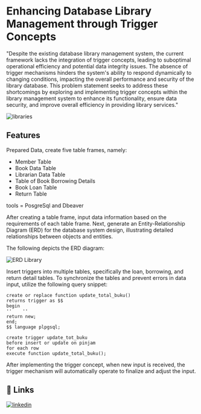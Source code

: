 # Enhancing Database Library Management through Trigger Concepts
"Despite the existing database library management system, the current framework lacks the integration of trigger concepts, leading to suboptimal operational efficiency and potential data integrity issues. The absence of trigger mechanisms hinders the system's ability to respond dynamically to changing conditions, impacting the overall performance and security of the library database. This problem statement seeks to address these shortcomings by exploring and implementing trigger concepts within the library management system to enhance its functionality, ensure data security, and improve overall efficiency in providing library services."

![libraries](https://github.com/NurulIlahiHusnah/Management_dataset_library/assets/125198828/a987aead-7d2f-4643-af03-4ae964762d49)


## Features
Prepared Data, create five table frames, namely:
- Member Table
- Book Data Table
- Librarian Data Table
- Table of Book Borrowing Details
- Book Loan Table
- Return Table

tools = PosgreSql and Dbeaver


After creating a table frame, input data information based on the requirements of each table frame. Next, generate an Entity-Relationship Diagram (ERD) for the database system design, illustrating detailed relationships between objects and entities.

The following depicts the ERD diagram:

![ERD Library](https://github.com/NurulIlahiHusnah/Management_dataset_library/assets/125198828/971f1fa1-d017-43df-9865-387cd41cc61c)



Insert triggers into multiple tables, specifically the loan, borrowing, and return detail tables. To synchronize the tables and prevent errors in data input, utilize the following query snippet:

    create or replace function update_total_buku()
    returns trigger as $$
    begin 
	''    ''
	return new;
    end;
    $$ language plpgsql;

    create trigger update_tot_buku
    before insert or update on pinjam 
    for each row 
    execute function update_total_buku();


After implementing the trigger concept, when new input is received, the trigger mechanism will automatically operate to finalize and adjust the input.

## 🔗 Links
[![linkedin](https://img.shields.io/badge/linkedin-0A66C2?style=for-the-badge&logo=linkedin&logoColor=white)](https://www.linkedin.com/in/nurul-ilahi-husnah27/)

